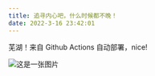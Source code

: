 ```yaml
---
title: 追寻内心吧，什么时候都不晚！
date: 2022-3-16 23:42:01
---
```

芜湖！来自 Github Actions 自动部署，nice!


![这是一张图片](https://s3.bmp.ovh/imgs/2022/03/703006914ac030c5.jpg)
